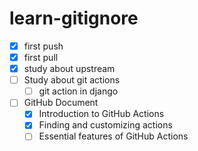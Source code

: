 # learn-gitignore

- [x] first push
- [x] first pull
- [x] study about upstream 
- [ ] Study about git actions
  - [ ] git action in django 

- [ ] GitHub Document
  - [x] Introduction to GitHub Actions
  - [x] Finding and customizing actions
  - [ ] Essential features of GitHub Actions
